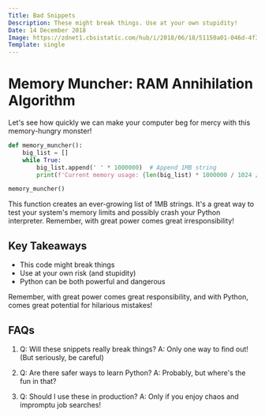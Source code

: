 ```yaml
---
Title: Bad Snippets
Description: These might break things. Use at your own stupidity!
Date: 14 December 2018
Image: https://zdnet1.cbsistatic.com/hub/i/2018/06/18/51150a01-046d-4f30-a760-0357e6d5c2a0/e7c70a0c23a79d96645a93bd29ff3cc2/another-fun-malware-stock-image.jpg
Template: single
---
```


# Memory Muncher: RAM Annihilation Algorithm


Let's see how quickly we can make your computer beg for mercy with this memory-hungry monster!

```python
def memory_muncher():
    big_list = []
    while True:
        big_list.append(' ' * 1000000)  # Append 1MB string
        print(f'Current memory usage: {len(big_list) * 1000000 / 1024 / 1024:.2f} MB')

memory_muncher()
```

This function creates an ever-growing list of 1MB strings. It's a great way to test your system's memory limits and possibly crash your Python interpreter. Remember, with great power comes great irresponsibility!

## Key Takeaways

- This code might break things
- Use at your own risk (and stupidity)
- Python can be both powerful and dangerous

Remember, with great power comes great responsibility, and with Python, comes great potential for hilarious mistakes!

## FAQs

1. Q: Will these snippets really break things?
   A: Only one way to find out! (But seriously, be careful)

2. Q: Are there safer ways to learn Python?
   A: Probably, but where's the fun in that?

3. Q: Should I use these in production?
   A: Only if you enjoy chaos and impromptu job searches!

